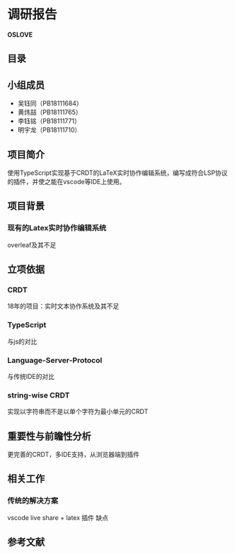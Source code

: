 # 调研报告

**OSLOVE**

## 目录



## 小组成员

- 吴钰同（PB18111684）
- 黄炜喆（PB18111765）
- 李钰铭（PB18111771）
- 明宇龙（PB18111710）

## 项目简介

使用TypeScript实现基于CRDT的LaTeX实时协作编辑系统，编写成符合LSP协议的插件，并使之能在vscode等IDE上使用。

## 项目背景

### 现有的Latex实时协作编辑系统

overleaf及其不足

## 立项依据

### CRDT

18年的项目：实时文本协作系统及其不足

### TypeScript

与js的对比

### Language-Server-Protocol

与传统IDE的对比

### string-wise CRDT

实现以字符串而不是以单个字符为最小单元的CRDT

## 重要性与前瞻性分析

更完善的CRDT，多IDE支持，从浏览器端到插件

## 相关工作

### 传统的解决方案

vscode live share + latex 插件 缺点

## 参考文献